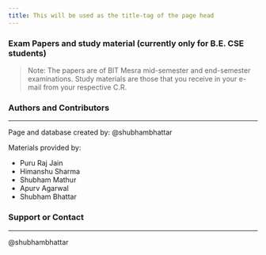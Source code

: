 ```yaml
---
title: This will be used as the title-tag of the page head
---
```


### Exam Papers and study material (currently **only for B.E. CSE students**)

> Note: The papers are of BIT Mesra mid-semester and end-semester examinations. Study materials are those that you receive in your e-mail from your respective C.R.

### Authors and Contributors
----------------------------
Page and database created by: @shubhambhattar

Materials provided by:
- Puru Raj Jain
- Himanshu Sharma
- Shubham Mathur
- Apurv Agarwal
- Shubham Bhattar   

### Support or Contact   
---------------------   
@shubhambhattar
